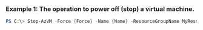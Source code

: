 ### Example 1: The operation to power off (stop) a virtual machine.
```powershell
PS C:\> Stop-AzVM -Force {Force} -Name {Name} -ResourceGroupName MyResourceGroup

```


